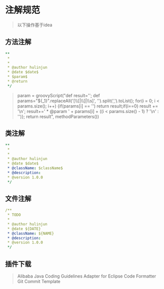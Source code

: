 # 注解规范

> 以下操作基于idea

## 方法注解

```yaml
**
 * 
 *
 * @author hulinjun
 * @date $date$
 * $param$
 * @return   
 */
```

> param  =  groovyScript("def result=''; def params=\"${_1}\".replaceAll('[\\\\[|\\\\]|\\\\s]', '').split(',').toList(); for(i = 0; i < params.size(); i++) {if(params[i] == '') return result;if(i==0) result += '\\n'; result+=' * @param ' + params[i] + ((i < params.size() - 1) ? '\\n' : '')}; return result", methodParameters()) 

## 类注解

```yaml
**
 * 
 *
 * @author hulinjun
 * @date $date$
 * @className: $className$
 * @description: 
 * @version 1.0.0
 */
```

## 文件注解

```yaml
/**
 * TODO
 * 
 * @author hulinjun
 * @date ${DATE}
 * @className: ${NAME}
 * @description: 
 * @version 1.0.0
 */
```

## 插件下载

> Alibaba Java Coding Guidelines
> Adapter for  Eclipse Code Formatter
> Git Commit Template
>